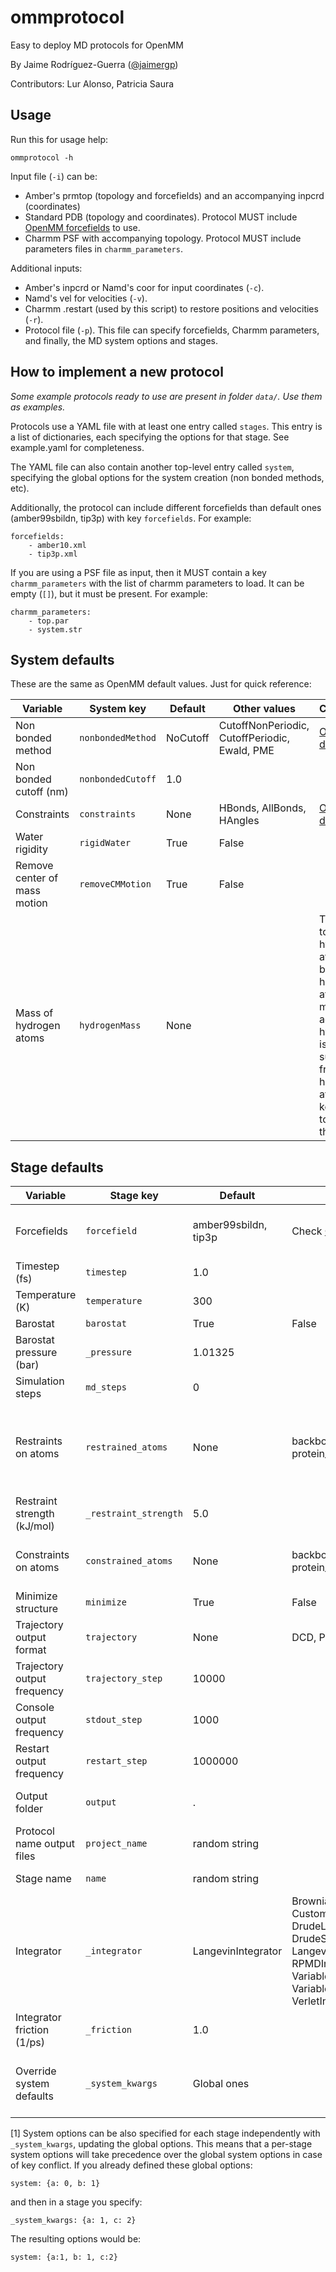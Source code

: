 ommprotocol
===========

Easy to deploy MD protocols for OpenMM

By Jaime Rodríguez-Guerra ([@jaimergp](https://github.com/jaimergp))

Contributors: Lur Alonso, Patricia Saura

Usage
-----
Run this for usage help:

    ommprotocol -h

Input file (`-i`) can be:

 - Amber's prmtop (topology and forcefields) and an accompanying inpcrd (coordinates)
 - Standard PDB (topology and coordinates). Protocol MUST include 
   [OpenMM forcefields](https://github.com/pandegroup/openmm/tree/master/wrappers/python/simtk/openmm/app/data) to use.
 - Charmm PSF with accompanying topology. Protocol MUST include parameters files in `charmm_parameters`.


Additional inputs:

 - Amber's inpcrd or Namd's coor for input coordinates (`-c`).
 - Namd's vel for velocities (`-v`).
 - Charmm .restart (used by this script) to restore positions and velocities (`-r`).
 - Protocol file (`-p`). This file can specify forcefields, Charmm parameters, and finally,
   the MD system options and stages.


How to implement a new protocol
-------------------------------
*Some example protocols ready to use are present in folder `data/`. Use them as examples.*

Protocols use a YAML file with at least one entry called `stages`.
This entry is a list of dictionaries, each specifying the options for that stage.
See example.yaml for completeness.

The YAML file can also contain another top-level entry called `system`,
specifying the global options for the system creation (non bonded methods, etc).

Additionally, the protocol can include different forcefields than default ones (amber99sbildn, tip3p)
with key `forcefields`. For example:
    
    forcefields:
        - amber10.xml
        - tip3p.xml

If you are using a PSF file as input, then it MUST contain a key `charmm_parameters` 
with the list of charmm parameters to load. It can be empty (`[]`), but it must be present. For example:

    charmm_parameters:
        - top.par
        - system.str

System defaults
---------------
These are the same as OpenMM default values. Just for quick reference:

| Variable                     | System key        | Default  | Other values                                  | Comments                                                                                                                                                  |
|------------------------------|-------------------|----------|-----------------------------------------------|-----------------------------------------------------------------------------------------------------------------------------------------------------------|
| Non bonded method            | `nonbondedMethod` | NoCutoff | CutoffNonPeriodic, CutoffPeriodic, Ewald, PME | [OpenMM docs](http://docs.openmm.org/6.2.0/userguide/application.html#nonbonded-interactions)                                                             |
| Non bonded cutoff (nm)       | `nonbondedCutoff` | 1.0      |                                               |                                                                                                                                                           |
| Constraints                  | `constraints`     | None     | HBonds, AllBonds, HAngles                     | [OpenMM docs](http://docs.openmm.org/6.2.0/userguide/application.html#constraints)                                                                        |
| Water rigidity               | `rigidWater`      | True     | False                                         |                                                                                                                                                           |
| Remove center of mass motion | `removeCMMotion`  | True     | False                                         |                                                                                                                                                           |
| Mass of hydrogen atoms       | `hydrogenMass`    | None     |                                               | The mass to use for hydrogen atoms bound to heavy atoms. Any mass added to a hydrogen is subtracted from the heavy atom to keep their total mass the same |


Stage defaults
--------------

| Variable                    | Stage key             | Default              | Other values                                                                                                                                                                                  | Comments                                                                                                           |
|-----------------------------|-----------------------|----------------------|-----------------------------------------------------------------------------------------------------------------------------------------------------------------------------------------------|--------------------------------------------------------------------------------------------------------------------|
| Forcefields                 | `forcefield`          | amber99sbildn, tip3p | Check [OpenMM forcefields](https://github.com/pandegroup/openmm/tree/master/wrappers/python/simtk/openmm/app/data)                                                                            | Only applies if the input is a PDB file                                                                            |
| Timestep (fs)               | `timestep`            | 1.0                  |                                                                                                                                                                                               |                                                                                                                    |
| Temperature (K)             | `temperature`         | 300                  |                                                                                                                                                                                               |                                                                                                                    |
| Barostat                    | `barostat`            | True                 | False                                                                                                                                                                                         |                                                                                                                    |
| Barostat pressure (bar)     | `_pressure`           | 1.01325              |                                                                                                                                                                                               |                                                                                                                    |
| Simulation steps            | `md_steps`            | 0                    |                                                                                                                                                                                               |                                                                                                                    |
| Restraints on atoms         | `restrained_atoms`    | None                 | backbone, protein, protein_no_H                                                                                                                                                               | A force is applied on selected atoms to largely reduce movement.                                                   |
| Restraint strength (kJ/mol) | `_restraint_strength` | 5.0                  |                                                                                                                                                                                               |                                                                                                                    |
| Constraints on atoms        | `constrained_atoms`   | None                 | backbone, protein, protein_no_H                                                                                                                                                               | Selected atoms won't move at all                                                                                   |
| Minimize structure          | `minimize`            | True                 | False                                                                                                                                                                                         |                                                                                                                    |
| Trajectory output format    | `trajectory`          | None                 | DCD, PDB, HDF5                                                                                                                                                                                |                                                                                                                    |
| Trajectory output frequency | `trajectory_step`     | 10000                |                                                                                                                                                                                               |                                                                                                                    |
| Console output frequency    | `stdout_step`         | 1000                 |                                                                                                                                                                                               | 0 to disable                                                                                                       |
| Restart output frequency    | `restart_step`        | 1000000              |                                                                                                                                                                                               | 0 to disable                                                                                                       |
| Output folder               | `output`              | .                    |                                                                                                                                                                                               | Relative to working directory                                                                                      |
| Protocol name output files  | `project_name`        | random string        |                                                                                                                                                                                               | The same for all stages                                                                                            |
| Stage name                  | `name`                | random string        |                                                                                                                                                                                               | Stage dependent                                                                                                    |
| Integrator                  | `_integrator`         | LangevinIntegrator   | BrownianIntegrator, CustomIntegrator, DrudeLangevinIntegrator, DrudeSCFIntegrator, LangevinIntegrator, RPMDIntegrator, VariableLangevinIntegrator, VariableVerletIntegrator, VerletIntegrator | [OpenMM docs](http://docs.openmm.org/6.2.0/userguide/application.html#integrators)                                 |
| Integrator friction (1/ps)  | `_friction`           | 1.0                  |                                                                                                                                                                                               |                                                                                                                    |
| Override system defaults    | `_system_kwargs`      | Global ones          |                                                                                                                                                                                               | Check *System defaults* section and [1]                                                                            |

[1] System options can be also specified for each stage independently with `_system_kwargs`,
updating the global options. This means that a per-stage system options will take
precedence over the global system options in case of key conflict. If you already
defined these global options:

    system: {a: 0, b: 1}

and then in a stage you specify:

    _system_kwargs: {a: 1, c: 2}

The resulting options would be:

    system: {a:1, b: 1, c:2}